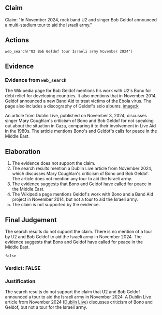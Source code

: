 ## Claim
Claim: "In November 2024, rock band U2 and singer Bob Geldof announced a multi-stadium tour to aid the Israeli army."

## Actions
```
web_search("U2 Bob Geldof tour Israeli army November 2024")
```

## Evidence
### Evidence from `web_search`
The Wikipedia page for Bob Geldof mentions his work with U2's Bono for debt relief for developing countries. It also mentions that in November 2014, Geldof announced a new Band Aid to treat victims of the Ebola virus. The page also includes a discography of Geldof's solo albums. <image:k>

An article from Dublin Live, published on November 3, 2024, discusses singer Mary Coughlan's criticism of Bono and Bob Geldof for not speaking out about the situation in Gaza, comparing it to their involvement in Live Aid in the 1980s. The article mentions Bono's and Geldof's calls for peace in the Middle East.


## Elaboration
1.  The evidence does not support the claim.
2.  The search results mention a Dublin Live article from November 2024, which discusses Mary Coughlan's criticism of Bono and Bob Geldof. The article does not mention any tour to aid the Israeli army.
3.  The evidence suggests that Bono and Geldof have called for peace in the Middle East.
4.  The Wikipedia page mentions Geldof's work with Bono and a Band Aid project in November 2014, but not a tour to aid the Israeli army.
5.  The claim is not supported by the evidence.


## Final Judgement
The search results do not support the claim. There is no mention of a tour by U2 and Bob Geldof to aid the Israeli army in November 2024. The evidence suggests that Bono and Geldof have called for peace in the Middle East.

`false`


### Verdict: FALSE

### Justification
The search results do not support the claim that U2 and Bob Geldof announced a tour to aid the Israeli army in November 2024. A Dublin Live article from November 2024 ([Dublin Live](https://www.dublinlive.ie/news/celebs/mary-coughlan-slams-bono-bob-28095856)) discusses criticism of Bono and Geldof, but not a tour for the Israeli army.
